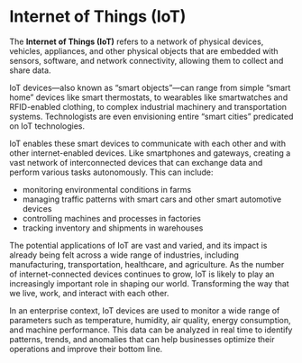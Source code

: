 # Internet of Things (IoT)

The **Internet of Things (IoT)** refers to a network of physical devices, vehicles, appliances, and other physical objects that are embedded with sensors, software, and network connectivity, allowing them to collect and share data.

IoT devices—also known as “smart objects”—can range from simple “smart home” devices like smart thermostats, to wearables like smartwatches and RFID-enabled clothing, to complex industrial machinery and transportation systems. Technologists are even envisioning entire “smart cities” predicated on IoT technologies.

IoT enables these smart devices to communicate with each other and with other internet-enabled devices. Like smartphones and gateways, creating a vast network of interconnected devices that can exchange data and perform various tasks autonomously. This can include:

- monitoring environmental conditions in farms
- managing traffic patterns with smart cars and other smart automotive devices
- controlling machines and processes in factories 
- tracking inventory and shipments in warehouses

The potential applications of IoT are vast and varied, and its impact is already being felt across a wide range of industries, including manufacturing, transportation, healthcare, and agriculture. As the number of internet-connected devices continues to grow, IoT is likely to play an increasingly important role in shaping our world. Transforming the way that we live, work, and interact with each other.

In an enterprise context, IoT devices are used to monitor a wide range of parameters such as temperature, humidity, air quality, energy consumption, and machine performance. This data can be analyzed in real time to identify patterns, trends, and anomalies that can help businesses optimize their operations and improve their bottom line.